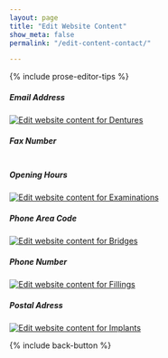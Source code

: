 ```yaml
---
layout: page
title: "Edit Website Content"
show_meta: false
permalink: "/edit-content-contact/"

---
```

{% include prose-editor-tips %}  

##### Email Address
<a href="http://prose.io/#islanddentalservices/ids/edit/gh-pages/_includes/user-edit/Contact-Email.md"><img src="{{ site.urlimg }}/edit-button.png"  alt="Edit website content for Dentures" border="0" /></a>

##### Fax Number
<a href="http://prose.io/#islanddentalservices/ids/edit/gh-pages/_includes/user-edit/Contact-Fax.md"><img src="{{ site.urlimg }}/edit-button.png"  alt="" border="0" /></a>


##### Opening Hours
<a href="http://prose.io/#islanddentalservices/ids/edit/gh-pages/_includes/user-edit/Contact-Opening-Hours.md"><img src="{{ site.urlimg }}/edit-button.png"  alt="Edit website content for Examinations" border="0" /></a>

##### Phone Area Code
<a href="http://prose.io/#islanddentalservices/ids/edit/gh-pages/_includes/user-edit/Contact-Phone-Area-Code.md"><img src="{{ site.urlimg }}/edit-button.png"  alt="Edit website content for Bridges" border="0" /></a>

##### Phone Number
<a href="http://prose.io/#islanddentalservices/ids/edit/gh-pages/_includes/user-edit/Contact-Phone-Number.md"><img src="{{ site.urlimg }}/edit-button.png"  alt="Edit website content for Fillings" border="0" /></a>

##### Postal Adress
<a href="http://prose.io/#islanddentalservices/ids/edit/gh-pages/_includes/user-edit/Contact-Postal-Address.md"><img src="{{ site.urlimg }}/edit-button.png"  alt="Edit website content for Implants" border="0" /></a>  


{% include back-button %}

